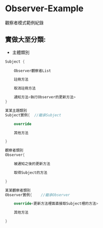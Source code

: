# Observer-Example
觀察者模式範例紀錄

## 實做大至分類:
* 主體類別
``` C#
Subject { 
    
    Observer觀察者List

    註冊方法

    取消註冊方法

    通知方法<執行Observer的更新方法> 
}
```

``` C#
某某主題類別
Subject實例{  //繼承Subject

    override

    其他方法

}
```

``` C#
觀察者類別
Observer{

    被通知之後的更新方法

    取得Subject的方法

}
```

``` C#
某某觀察者類別
Observer實例{    //繼承Observer

    override<更新方法裡面直接取Subject裡的方法>

    其他方法

}
```
